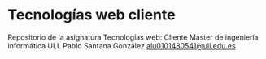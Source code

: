 # Tecnologías web cliente
Repositorio de la asignatura Tecnologías web: Cliente
Máster de ingeniería informática ULL
Pablo Santana González <alu0101480541@ull.edu.es>
